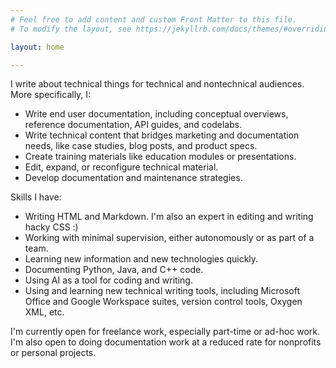 ```yaml
---
# Feel free to add content and custom Front Matter to this file.
# To modify the layout, see https://jekyllrb.com/docs/themes/#overriding-theme-defaults

layout: home

---
```


I write about technical things for technical and nontechnical audiences. More specifically, I:

*   Write end user documentation, including conceptual overviews, reference documentation, API guides, and codelabs.
*   Write technical content that bridges marketing and documentation needs, like case studies, blog posts, and product specs.
*   Create training materials like education modules or presentations.
*   Edit, expand, or reconfigure technical material.
*   Develop documentation and maintenance strategies.

Skills I have:

*   Writing HTML and Markdown. I'm also an expert in editing and writing hacky CSS :)
*   Working with minimal supervision, either autonomously or as part of a team. 
*   Learning new information and new technologies quickly.
*   Documenting Python, Java, and C++ code.
*   Using AI as a tool for coding and writing.
*   Using and learning new technical writing tools, including Microsoft Office and Google Workspace suites, version control tools, Oxygen XML, etc. 


I'm currently open for freelance work, especially part-time or ad-hoc work. I'm also open to doing documentation work at a reduced rate for nonprofits or personal projects. 

<script data-goatcounter="https://dlog.goatcounter.com/count"
        async src="//gc.zgo.at/count.js"></script>